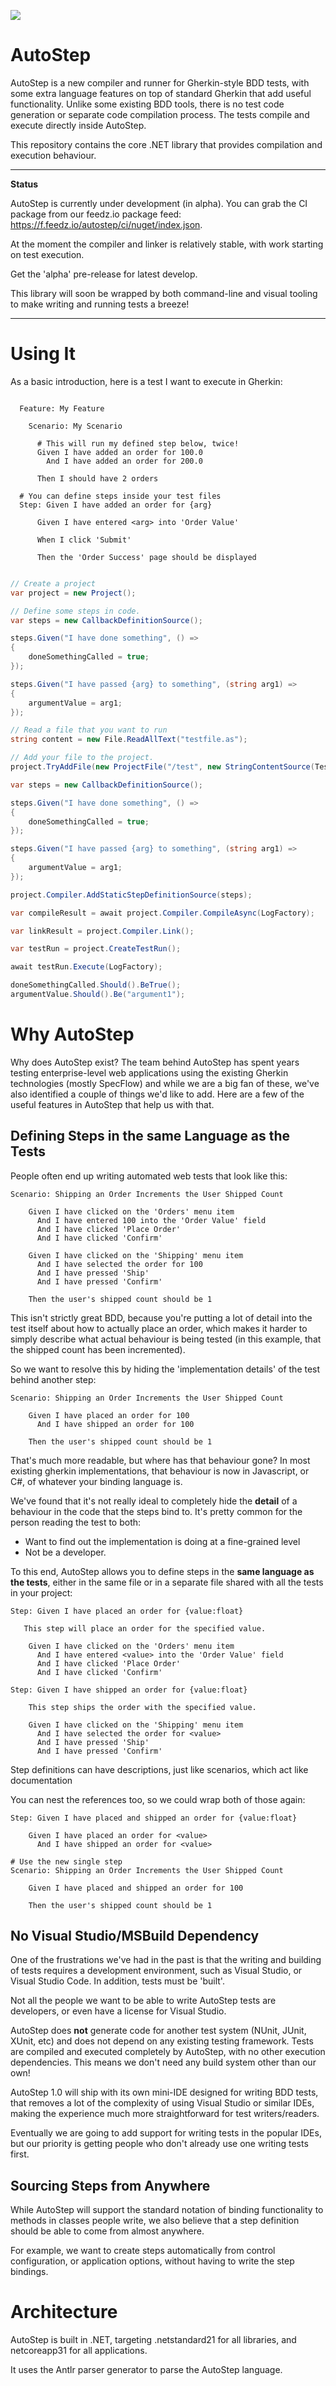![](https://github.com/autostep/autostep/workflows/AutoStep%20Build/badge.svg)

# AutoStep

AutoStep is a new compiler and runner for Gherkin-style BDD tests, with some extra language features on top of standard Gherkin that add useful functionality.
Unlike some existing BDD tools, there is no test code generation or separate code compilation process. The tests compile and execute directly inside AutoStep.

This repository contains the core .NET library that provides compilation and execution behaviour.

---

**Status**

AutoStep is currently under development (in alpha). You can grab the CI package
from our feedz.io package feed: https://f.feedz.io/autostep/ci/nuget/index.json. 

At the moment the compiler and linker is relatively stable, with work starting on test execution.

Get the 'alpha' pre-release for latest develop.

This library will soon be wrapped by both command-line and visual tooling to make writing and running tests a breeze!

---

# Using It

As a basic introduction, here is a test I want to execute in Gherkin:

```cucumber
  
  Feature: My Feature 

    Scenario: My Scenario
      
      # This will run my defined step below, twice!
      Given I have added an order for 100.0
        And I have added an order for 200.0

      Then I should have 2 orders

  # You can define steps inside your test files
  Step: Given I have added an order for {arg}
  
      Given I have entered <arg> into 'Order Value'
      
      When I click 'Submit'

      Then the 'Order Success' page should be displayed
```

```csharp

// Create a project
var project = new Project();

// Define some steps in code.
var steps = new CallbackDefinitionSource();

steps.Given("I have done something", () =>
{
    doneSomethingCalled = true;
});

steps.Given("I have passed {arg} to something", (string arg1) =>
{
    argumentValue = arg1;
});

// Read a file that you want to run
string content = new File.ReadAllText("testfile.as");

// Add your file to the project.
project.TryAddFile(new ProjectFile("/test", new StringContentSource(TestFile)));

var steps = new CallbackDefinitionSource();

steps.Given("I have done something", () =>
{
    doneSomethingCalled = true;
});

steps.Given("I have passed {arg} to something", (string arg1) =>
{
    argumentValue = arg1;
});

project.Compiler.AddStaticStepDefinitionSource(steps);

var compileResult = await project.Compiler.CompileAsync(LogFactory);

var linkResult = project.Compiler.Link();

var testRun = project.CreateTestRun();

await testRun.Execute(LogFactory);

doneSomethingCalled.Should().BeTrue();
argumentValue.Should().Be("argument1");
```

# Why AutoStep

Why does AutoStep exist? The team behind AutoStep has spent years testing enterprise-level web applications using the existing Gherkin technologies (mostly SpecFlow) and while we are a big fan of these, we've also identified a couple of things we'd like to add. Here are a few of the useful features in AutoStep that help us with that.

## Defining Steps in the same Language as the Tests

People often end up writing automated web tests that look like this:

```gherkin
Scenario: Shipping an Order Increments the User Shipped Count

    Given I have clicked on the 'Orders' menu item
      And I have entered 100 into the 'Order Value' field
      And I have clicked 'Place Order'
      And I have clicked 'Confirm'

    Given I have clicked on the 'Shipping' menu item
      And I have selected the order for 100
      And I have pressed 'Ship'
      And I have pressed 'Confirm'

    Then the user's shipped count should be 1

```

This isn't strictly great BDD, because you're putting a lot of detail into the test itself about how to actually place an order,
which makes it harder to simply describe what actual behaviour is being tested (in this example, that the shipped count has been incremented).

So we want to resolve this by hiding the 'implementation details' of the test behind another step:

```gherkin
Scenario: Shipping an Order Increments the User Shipped Count

    Given I have placed an order for 100
      And I have shipped an order for 100

    Then the user's shipped count should be 1

```

That's much more readable, but where has that behaviour gone? In most existing gherkin implementations, that behaviour is now in Javascript, or C#,
of whatever your binding language is.

We've found that it's not really ideal to completely hide the **detail** of a behaviour in the code that the steps
bind to. It's pretty common for the person reading the test to both:

- Want to find out the implementation is doing at a fine-grained level
- Not be a developer.

To this end, AutoStep allows you to define steps in the **same language as the tests**, either in the same file or in a separate file shared with all the tests in your project:

```gherkin
Step: Given I have placed an order for {value:float}

   This step will place an order for the specified value.
    
    Given I have clicked on the 'Orders' menu item
      And I have entered <value> into the 'Order Value' field
      And I have clicked 'Place Order'
      And I have clicked 'Confirm'

Step: Given I have shipped an order for {value:float}

    This step ships the order with the specified value.

    Given I have clicked on the 'Shipping' menu item
      And I have selected the order for <value>
      And I have pressed 'Ship'
      And I have pressed 'Confirm'
```

Step definitions can have descriptions, just like scenarios, which act
like documentation 

You can nest the references too, so we could wrap both of those again:

```gherkin
Step: Given I have placed and shipped an order for {value:float}

    Given I have placed an order for <value>
      And I have shipped an order for <value>

# Use the new single step
Scenario: Shipping an Order Increments the User Shipped Count

    Given I have placed and shipped an order for 100

    Then the user's shipped count should be 1
```

## No Visual Studio/MSBuild Dependency

One of the frustrations we've had in the past is that the writing and building
of tests requires a development environment, such as Visual Studio, or Visual Studio Code. In addition, tests must be 'built'.

Not all the people we want to be able to write AutoStep tests are developers,
or even have a license for Visual Studio.

AutoStep does **not** generate code for another test system (NUnit, JUnit, XUnit, etc) and does not depend on any existing testing framework. Tests are compiled and executed completely by AutoStep, with no other execution dependencies. This means we don't need any build system other than our own!

AutoStep 1.0 will ship with its own mini-IDE designed for writing BDD tests, that 
removes a lot of the complexity of using Visual Studio or similar IDEs, making the experience much more straightforward for test writers/readers.

Eventually we are going to add support for writing tests in the popular IDEs, but our priority is getting people who don't already use one writing tests first.

## Sourcing Steps from Anywhere

While AutoStep will support the standard notation of binding functionality to methods in classes people write, we also believe that a step definition should be able to come from almost anywhere.

For example, we want to create steps automatically from control configuration,
or application options, without having to write the step bindings.

# Architecture

AutoStep is built in .NET, targeting .netstandard21 for all libraries, and netcoreapp31 for all applications.

It uses the Antlr parser generator to parse the AutoStep language.